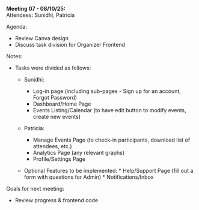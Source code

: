 **Meeting 07 - 08/10/25:**<br/>
Attendees: Sunidhi, Patricia<br/>

Agenda:
* Review Canva design
* Discuss task division for Organizer Frontend

Notes:
* Tasks were divided as follows:
  
  * Sunidhi:
    * Log-in page (including sub-pages - Sign up for an account, Forgot Password)
    * Dashboard/Home Page
    * Events Listing/Calendar (to have edit button to modify events, create new events)
   
  * Patricia:
    * Manage Events Page (to check-in participants, download list of attendees, etc.)
    * Analytics Page (any relevant graphs)
    * Profile/Settings Page
      
  * Optional Features to be implemented:
        * Help/Support Page (fill out a form with questions for Admin)
        * Notifications/Inbox 
          
Goals for next meeting:
* Review progress & frontend code